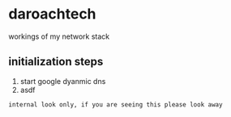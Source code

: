 # daroachtech
workings of my network stack

## initialization steps

1. start google dyanmic dns 
2. asdf

``` internal look only, if you are seeing this please look away ```
